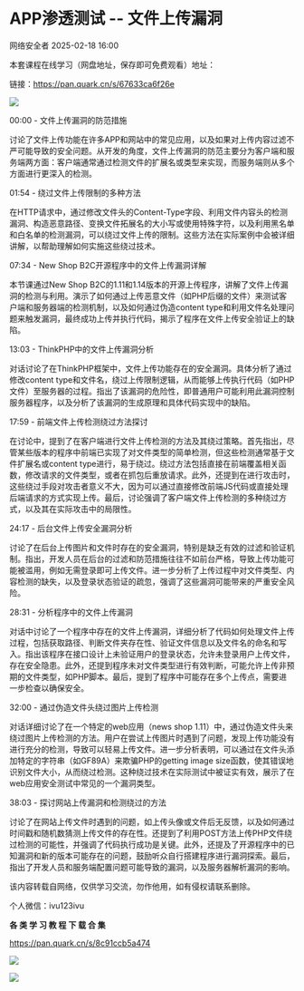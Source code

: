 #  APP渗透测试 -- 文件上传漏洞   
 网络安全者   2025-02-18 16:00  
  
本套课程在线学习（网盘地址，保存即可免费观看）地址：  
  
链接：https://pan.quark.cn/s/67633ca6f26e  
  
![](https://mmbiz.qpic.cn/sz_mmbiz_png/0JJXjA8siccwVWWtd6gHv4s92cwhR7vTzF1v2kXZjzBffI4fTBqnrrpupM2OIxRBX5ooHCE9qEX1iclEWIHKiasAg/640?wx_fmt=png&from=appmsg "")  
  
00:00 - 文件上传漏洞的防范措施  
  
讨论了文件上传功能在许多APP和网站中的常见应用，以及如果对上传内容过滤不严可能导致的安全问题。从开发的角度，文件上传漏洞的防范主要分为客户端和服务端两方面：客户端通常通过检测文件的扩展名或类型来实现，而服务端则从多个方面进行更深入的检测。  
  
01:54 - 绕过文件上传限制的多种方法  
  
在HTTP请求中，通过修改文件头的Content-Type字段、利用文件内容头的检测漏洞、构造恶意路径、变换文件拓展名的大小写或使用特殊字符，以及利用黑名单和白名单的检测漏洞，可以绕过文件上传的限制。这些方法在实际案例中会被详细讲解，以帮助理解如何实施这些绕过技术。  
  
07:34 - New Shop B2C开源程序中的文件上传漏洞详解  
  
本节课通过New Shop B2C的1.11和1.14版本的开源上传程序，讲解了文件上传漏洞的检测与利用。演示了如何通过上传恶意文件（如PHP后缀的文件）来测试客户端和服务器端的检测机制，以及如何通过伪造content type和利用文件名处理问题来触发漏洞，最终成功上传并执行代码，揭示了程序在文件上传安全验证上的缺陷。  
  
13:03 - ThinkPHP中的文件上传漏洞分析  
  
对话讨论了在ThinkPHP框架中，文件上传功能存在的安全漏洞。具体分析了通过修改content type和文件名，绕过上传限制逻辑，从而能够上传执行代码（如PHP文件）至服务器的过程。指出了该漏洞的危险性，即普通用户可能利用此漏洞控制服务器程序，以及分析了该漏洞的生成原理和具体代码实现中的缺陷。  
  
17:59 - 前端文件上传检测绕过方法探讨  
  
在讨论中，提到了在客户端进行文件上传检测的方法及其绕过策略。首先指出，尽管某些版本的程序中前端已实现了对文件类型的简单检测，但这些检测通常基于文件扩展名或content type进行，易于绕过。绕过方法包括直接在前端覆盖相关函数，修改请求的文件类型，或者在抓包后重放请求。此外，还提到在进行攻击时，这些绕过手段对攻击者意义不大，因为可以通过直接修改前端JS代码或直接处理后端请求的方式实现上传。最后，讨论强调了客户端文件上传检测的多种绕过方式，以及其在实际攻击中的局限性。  
  
24:17 - 后台文件上传安全漏洞分析  
  
讨论了在后台上传图片和文件时存在的安全漏洞，特别是缺乏有效的过滤和验证机制。指出，开发人员在后台的过滤和防范措施往往不如前台严格，导致上传功能可能被滥用，例如无需登录即可上传文件。进一步分析了上传过程中对文件类型、内容检测的缺失，以及登录状态验证的疏忽，强调了这些漏洞可能带来的严重安全风险。  
  
28:31 - 分析程序中的文件上传漏洞  
  
对话中讨论了一个程序中存在的文件上传漏洞，详细分析了代码如何处理文件上传过程，包括获取路径、判断文件夹存在性、验证文件信息以及文件名的命名和写入。指出该程序在接口设计上未验证用户的登录状态，允许未登录用户上传文件，存在安全隐患。此外，还提到程序未对文件类型进行有效判断，可能允许上传非预期的文件类型，如PHP脚本。最后，提到了程序中可能存在多个上传点，需要进一步检查以确保安全。  
  
32:00 - 通过伪造文件头绕过图片上传检测  
  
对话详细讨论了在一个特定的web应用（news shop 1.11）中，通过伪造文件头来绕过图片上传检测的方法。用户在尝试上传图片时遇到了问题，发现上传功能没有进行充分的检测，导致可以轻易上传文件。进一步分析表明，可以通过在文件头添加特定的字符串（如GF89A）来欺骗PHP的getting image size函数，使其错误地识别文件大小，从而绕过检测。这种绕过技术在实际测试中被证实有效，展示了在web应用安全测试中常见的一个漏洞类型。  
  
38:03 - 探讨网站上传漏洞和检测绕过的方法  
  
讨论了在网站上传文件时遇到的问题，如上传头像或文件后无反馈，以及如何通过时间戳和随机数猜测上传文件的存在性。还提到了利用POST方法上传PHP文件绕过检测的可能性，并强调了代码执行成功是关键。此外，还提及了开源程序中的已知漏洞和新的版本可能存在的问题，鼓励听众自行搭建程序进行漏洞探索。最后，指出了开发人员和服务端配置问题可能导致的漏洞，以及服务器解析漏洞的影响。  
  
  
该内容转载自网络，仅供学习交流，勿作他用，如有侵权请联系删除。  
  
  
  
  
个人微信：ivu123ivu  
  
  
**各 类 学 习 教 程 下 载 合 集**  
  
  
  
  
  
  
  
  
  
https://pan.quark.cn/s/8c91ccb5a474  
  
  
![](https://mmbiz.qpic.cn/sz_mmbiz_png/8H1dCzib3UibuuhdO7GMx4wqK5PQMWgr8pNaudBlYJUYXP6R6LcL0d3UYmPLoiajIXwaibhvlchGibgiaBGwMSwuq58g/640?wx_fmt=other&from=appmsg&tp=webp&wxfrom=5&wx_lazy=1&wx_co=1 "")  
  
![](https://mmbiz.qpic.cn/sz_mmbiz_png/0JJXjA8siccwVWWtd6gHv4s92cwhR7vTzaicQmiaTboUCHibV8n4tmNbwXEwIf2kJICiaaticgLG9eHibY55e8IDzPt3Q/640?wx_fmt=png&from=appmsg "")  
  
  
